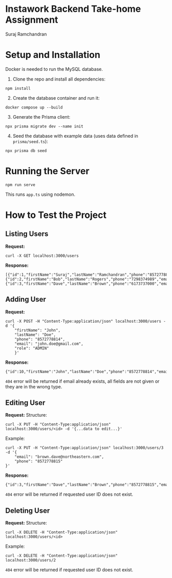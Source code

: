 # Instawork Backend Take-home Assignment
Suraj Ramchandran

# Setup and Installation

Docker is needed to run the MySQL database.

1. Clone the repo and install all dependencies:
```
npm install
```
2. Create the database container and run it:
```
docker compose up --build
```
3. Generate the Prisma client:
```
npx prisma migrate dev --name init
```
4. Seed the database with example data (uses data defined in `prisma/seed.ts`):
```
npx prisma db seed
```

# Running the Server
```
npm run serve
```
This runs `app.ts` using nodemon.

# How to Test the Project
## Listing Users
**Request:**
```
curl -X GET localhost:3000/users
```
**Response:**
```
[{"id":1,"firstName":"Suraj","lastName":"Ramchandran","phone":"8572778814","email":"ramchandran.s@northeastern.edu","role":"ADMIN"},{"id":2,"firstName":"Bob","lastName":"Rogers","phone":"7298374989","email":"rogers.b@gmail.com","role":"REGULAR"},{"id":3,"firstName":"Dave","lastName":"Brown","phone":"6173737000","email":"dave.br@outlook.com","role":"REGULAR"}]
```

## Adding User
**Request:**
```
curl -X POST -H "Content-Type:application/json" localhost:3000/users -d '{ 
    "firstName": "John",
    "lastName": "Doe",
    "phone": "8572778814",
    "email": "john.doe@gmail.com",
    "role": "ADMIN"
    }'
```
**Response:**
```
{"id":10,"firstName":"John","lastName":"Doe","phone":"8572778814","email":"rs@northeastern.com","role":"ADMIN"}
```

`404` error will be returned if email already exists, all fields are not given or they are in the wrong type.

## Editing User
**Request:**
Structure:
```
curl -X PUT -H "Content-Type:application/json" localhost:3000/users/<id> -d '{...data to edit...}'
```
Example:
```
curl -X PUT -H "Content-Type:application/json" localhost:3000/users/3 -d '{
    "email": "brown.dave@northeastern.com",
    "phone": "8572778815"
}'
```
**Response:**
```
{"id":3,"firstName":"Dave","lastName":"Brown","phone":"8572778815","email":"brown.dave@northeastern.com","role":"REGULAR"}
```

`404` error will be returned if requested user ID does not exist.

## Deleting User
**Request:**
Structure:
```
curl -X DELETE -H "Content-Type:application/json" localhost:3000/users/<id>
```
Example:
```
curl -X DELETE -H "Content-Type:application/json" localhost:3000/users/2
```

`404` error will be returned if requested user ID does not exist.
